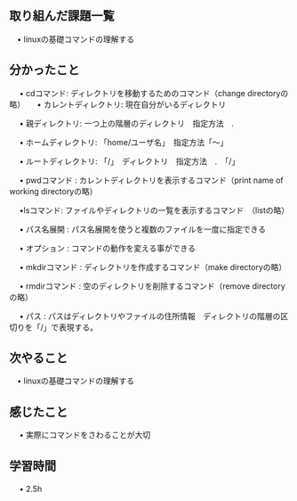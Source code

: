 ## 取り組んだ課題一覧
           
 　• linuxの基礎コマンドの理解する
    
## 分かったこと

　 • cdコマンド:  ディレクトリを移動するためのコマンド（change directoryの略）
　 •  カレントディレクトリ:  現在自分がいるディレクトリ

　 • 親ディレクトリ:  一つ上の階層のディレクトリ　指定方法　.

　 • ホームディレクトリ: 「home/ユーザ名」　指定方法「〜」

　 • ルートディレクトリ: 「/」　ディレクトリ　指定方法　.　「/」

　 • pwdコマンド :  カレントディレクトリを表示するコマンド（print name of working directoryの略）

　 •lsコマンド:  ファイルやディレクトリの一覧を表示するコマンド　（listの略）

　 • パス名展開 :  パス名展開を使うと複数のファイルを一度に指定できる　

　 • オプション :  コマンドの動作を変える事ができる

　 • mkdirコマンド :  ディレクトリを作成するコマンド（make directoryの略）

　 • rmdirコマンド :  空のディレクトリを削除するコマンド（remove directoryの略）

　 • パス : パスはディレクトリやファイルの住所情報　ディレクトリの階層の区切りを「/」で表現する。


## 次やること　
           
 　• linuxの基礎コマンドの理解する

## 感じたこと

　 • 実際にコマンドをさわることが大切


## 学習時間

　 • 2.5h